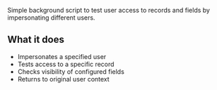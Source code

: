 Simple background script to test user access to records and fields by impersonating different users.

## What it does

- Impersonates a specified user
- Tests access to a specific record
- Checks visibility of configured fields
- Returns to original user context
